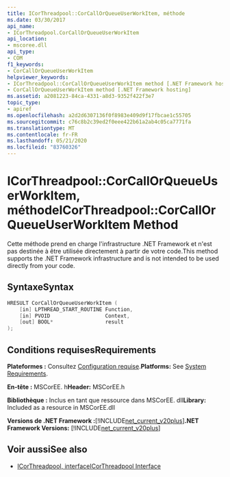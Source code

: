 ```yaml
---
title: ICorThreadpool::CorCallOrQueueUserWorkItem, méthode
ms.date: 03/30/2017
api_name:
- ICorThreadpool.CorCallOrQueueUserWorkItem
api_location:
- mscoree.dll
api_type:
- COM
f1_keywords:
- CorCallOrQueueUserWorkItem
helpviewer_keywords:
- ICorThreadpool::CorCallOrQueueUserWorkItem method [.NET Framework hosting]
- CorCallOrQueueUserWorkItem method [.NET Framework hosting]
ms.assetid: a2081223-84ca-4331-a8d3-9352f422f3e7
topic_type:
- apiref
ms.openlocfilehash: a2d2d6307136f0f8983e409d9f17fbcae1c55705
ms.sourcegitcommit: c76c8b2c39ed2f0eee422b61a2ab4c05ca7771fa
ms.translationtype: MT
ms.contentlocale: fr-FR
ms.lasthandoff: 05/21/2020
ms.locfileid: "83760326"
---
```

# <a name="icorthreadpoolcorcallorqueueuserworkitem-method"></a><span data-ttu-id="8d8a6-102">ICorThreadpool::CorCallOrQueueUserWorkItem, méthode</span><span class="sxs-lookup"><span data-stu-id="8d8a6-102">ICorThreadpool::CorCallOrQueueUserWorkItem Method</span></span>
<span data-ttu-id="8d8a6-103">Cette m&#233;thode prend en charge l'infrastructure .NET Framework et n'est pas destin&#233;e &#224; &#234;tre utilis&#233;e directement &#224; partir de votre code.</span><span class="sxs-lookup"><span data-stu-id="8d8a6-103">This method supports the .NET Framework infrastructure and is not intended to be used directly from your code.</span></span>  
  
## <a name="syntax"></a><span data-ttu-id="8d8a6-104">Syntaxe</span><span class="sxs-lookup"><span data-stu-id="8d8a6-104">Syntax</span></span>  
  
```cpp  
HRESULT CorCallOrQueueUserWorkItem (  
    [in] LPTHREAD_START_ROUTINE Function,  
    [in] PVOID                  Context,  
    [out] BOOL*                 result  
);  
```  
  
## <a name="requirements"></a><span data-ttu-id="8d8a6-105">Conditions requises</span><span class="sxs-lookup"><span data-stu-id="8d8a6-105">Requirements</span></span>  
 <span data-ttu-id="8d8a6-106">**Plateformes :** Consultez [Configuration requise](../../get-started/system-requirements.md).</span><span class="sxs-lookup"><span data-stu-id="8d8a6-106">**Platforms:** See [System Requirements](../../get-started/system-requirements.md).</span></span>  
  
 <span data-ttu-id="8d8a6-107">**En-tête :** MSCorEE. h</span><span class="sxs-lookup"><span data-stu-id="8d8a6-107">**Header:** MSCorEE.h</span></span>  
  
 <span data-ttu-id="8d8a6-108">**Bibliothèque :** Inclus en tant que ressource dans MSCorEE. dll</span><span class="sxs-lookup"><span data-stu-id="8d8a6-108">**Library:** Included as a resource in MSCorEE.dll</span></span>  
  
 <span data-ttu-id="8d8a6-109">**Versions de .NET Framework :**[!INCLUDE[net_current_v20plus](../../../../includes/net-current-v20plus-md.md)]</span><span class="sxs-lookup"><span data-stu-id="8d8a6-109">**.NET Framework Versions:** [!INCLUDE[net_current_v20plus](../../../../includes/net-current-v20plus-md.md)]</span></span>  
  
## <a name="see-also"></a><span data-ttu-id="8d8a6-110">Voir aussi</span><span class="sxs-lookup"><span data-stu-id="8d8a6-110">See also</span></span>

- [<span data-ttu-id="8d8a6-111">ICorThreadpool, interface</span><span class="sxs-lookup"><span data-stu-id="8d8a6-111">ICorThreadpool Interface</span></span>](icorthreadpool-interface.md)
